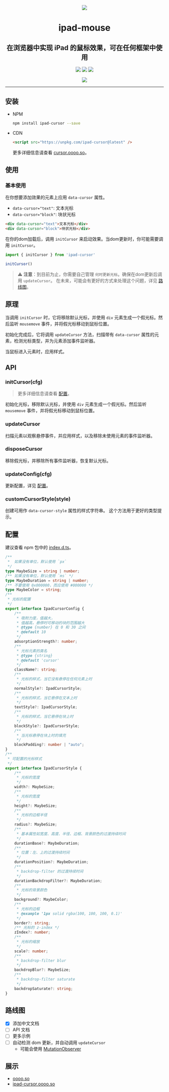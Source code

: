 <!-- Logo -->
<p align="center">
  <img src="https://cursor.oooo.so/ipad-cursor.svg"/>
</p>

<!-- Bridge -->
<h1 align="center">ipad-mouse </h1>
<!-- Description -->
<h2 align="center">
  在浏览器中实现 iPad 的鼠标效果，可在任何框架中使用
</h2>
<p align="center">
  <img src="https://img.shields.io/npm/l/ipad-cursor"/>
  <img src="https://img.shields.io/bundlephobia/min/ipad-cursor"/>
  <img src="https://img.shields.io/npm/v/ipad-cursor"/>
</p>

<p align="center">
  <a href="./docs/README.zh.md"> 
      <img src="https://img.shields.io/badge/language_%E4%B8%AD%E6%96%87-bule"/>
  </a>
</p>

---


## 安装

- NPM
  
  ```bash
  npm install ipad-cursor --save
  ```

- CDN
  
  ```html
  <script src="https://unpkg.com/ipad-cursor@latest" />
  ```

  更多详细信息请查看 [cursor.oooo.so](https://ipad-cursor.oooo.so)。

## 使用

### 基本使用

  在你想要添加效果的元素上应用 `data-cursor` 属性。
  
  - `data-cursor="text"`: 文本光标
  - `data-cursor="block"`: 块状光标 

  ```html
  <div data-cursor="text">文本光标</div>
  <div data-cursor="block">块状光标</div>
  ```

  在你的dom加载后，调用 `initCursor` 来启动效果。当dom更新时，你可能需要调用 `initCursor`。

  ```js
  import { initCursor } from 'ipad-cursor'

  initCursor()
  ```

  > ⚠️ **注意**：到目前为止，你需要自己管理 `何时更新光标`。确保在dom更新后调用 `updateCursor`。
  > 在未来，可能会有更好的方式来处理这个问题，详见 [路线图](#roadmap)。

## 原理

当调用 `initCursor` 时，它将移除默认光标，并使用 `div` 元素生成一个假光标。然后监听 `mousemove` 事件，并将假光标移动到鼠标位置。

初始化完成后，它将调用 `updateCursor` 方法，扫描带有 `data-cursor` 属性的元素，检测光标类型，并为元素添加事件监听器。

当鼠标进入元素时，应用样式。

## API

### initCursor(cfg)
  > 更多详细信息请查看 [配置](#config)。

  初始化光标，移除默认光标，并使用 `div` 元素生成一个假光标。然后监听 `mousemove` 事件，并将假光标移动到鼠标位置。

### updateCursor
  扫描元素以观察悬停事件，并应用样式，以及移除未使用元素的事件监听器。

### disposeCursor
  移除假光标，并移除所有事件监听器，恢复默认光标。

### updateConfig(cfg)
  更新配置，详见 [配置](#config)。

### customCursorStyle(style)
  创建可用作 `data-cursor-style` 属性的样式字符串。
  这个方法用于更好的类型提示。

## 配置

建议查看 npm 包中的 [index.d.ts](./src/index.d.ts)。

```ts
/**
 *  如果没有单位，默认使用 `px`
 */
type MaybeSize = string | number;
/** 如果没有单位，默认使用 `ms` */
type MaybeDuration = string | number;
/** 不要使用 0x000000，而应使用 #000000 */
type MaybeColor = string;
/**
 * 光标的配置
 */
export interface IpadCursorConfig {
    /**
     * 吸附力度，值越大，
     * 值越高，悬停时可移动的块的范围越大
     * @type {number} 在 0 和 30 之间
     * @default 10
     */
    adsorptionStrength?: number;
    /**
     * 光标元素的类名
     * @type {string}
     * @default 'cursor'
     */
    className?: string;
    /**
     * 光标的样式，当它没有悬停在任何元素上时
     */
    normalStyle?: IpadCursorStyle;
    /**
     * 光标的样式，当它悬停在文本上时
     */
    textStyle?: IpadCursorStyle;
    /**
     * 光标的样式，当它悬停在块上时
     */
    blockStyle?: IpadCursorStyle;
    /**
     * 当光标悬停在块上时的填充
     */
    blockPadding?: number | "auto";
}
/**
 * 可配置的光标样式
 */
export interface IpadCursorStyle {
    /**
     * 光标的宽度
     */
    width?: MaybeSize;
    /**
     * 光标的宽度
     */
    height?: MaybeSize;
    /**
     * 光标的边框半径
     */
    radius?: MaybeSize;
    /**
     * 基本属性如宽度、高度、半径、边框、背景颜色的过渡持续时间
     */
    durationBase?: MaybeDuration;
    /**
     * 位置：左、上的过渡持续时间
     */
    durationPosition?: MaybeDuration;
    /**
     * backdrop-filter 的过渡持续时间
     */
    durationBackdropFilter?: MaybeDuration;
    /**
     * 光标的背景颜色
     */
    background?: MaybeColor;
    /**
     * 光标的边框
     * @example '1px solid rgba(100, 100, 100, 0.1)'
     */
    border?: string;
    /** 光标的 z-index */
    zIndex?: number;
    /**
     * 光标的缩放
     */
    scale?: number;
    /**
     * backdrop-filter blur
     */
    backdropBlur?: MaybeSize;
    /**
     * backdrop-filter saturate
     */
    backdropSaturate?: string;
}
```


## 路线图

- [x] 添加中文文档
- [ ] API 文档
- [ ] 更多示例
- [ ] 自动检测 dom 更新，并自动调用 `updateCursor`
    - 可能会使用 [MutationObserver](https://developer.mozilla.org/en-US/docs/Web/API/MutationObserver)


## 展示

- [oooo.so](https://oooo.so)
- [ipad-cursor.oooo.so](https://ipad-cursor.oooo.so)